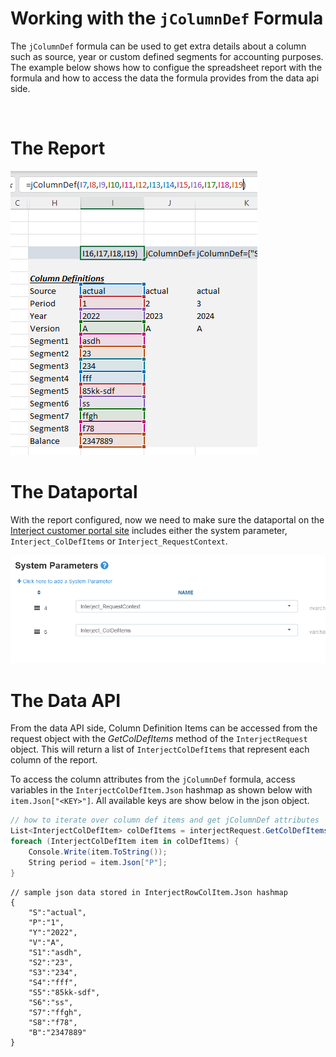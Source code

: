 # Working with the `jColumnDef` Formula 

The `jColumnDef` formula can be used to get extra details about a column such as source, year or custom defined segments for accounting purposes. The example below shows how to configue the spreadsheet report with the formula and how to access the data the formula provides from the data api side.

<br>

# The Report

![](./static/formula-1-jcolumndef_json.png)
<br>

# The Dataportal

With the report configured, now we need to make sure the dataportal on the [Interject customer portal site](https://portal.gointerject.com/DataPortals.html) includes either the system parameter, `Interject_ColDefItems` or `Interject_RequestContext`.

![](static/formula-2-coldefitems.png)
<br>

# The Data API

From the data API side, Column Definition Items can be accessed from the request object with the _GetColDefItems_ method of the `InterjectRequest` object. This will return a list of `InterjectColDefItems` that represent each column of the report.

To access the column attributes from the `jColumnDef` formula, access variables in the `InterjectColDefItem.Json` hashmap as shown below with `item.Json["<KEY>"]`. All available keys are show below in the json object.

```csharp
// how to iterate over column def items and get jColumnDef attributes
List<InterjectColDefItem> colDefItems = interjectRequest.GetColDefItems();
foreach (InterjectColDefItem item in colDefItems) {
    Console.Write(item.ToString());
    String period = item.Json["P"];
}
```

```jsonc
// sample json data stored in InterjectRowColItem.Json hashmap
{
    "S":"actual", 
    "P":"1", 
    "Y":"2022", 
    "V":"A", 
    "S1":"asdh", 
    "S2":"23",
    "S3":"234", 
    "S4":"fff", 
    "S5":"85kk-sdf", 
    "S6":"ss", 
    "S7":"ffgh", 
    "S8":"f78", 
    "B":"2347889"
}
```